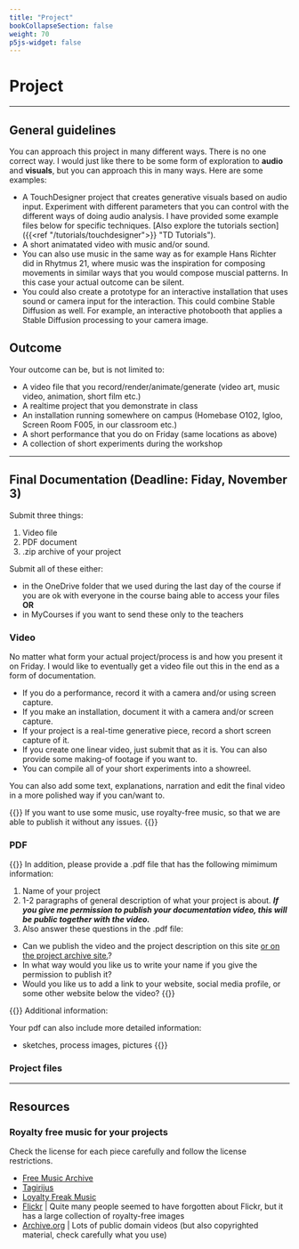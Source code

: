 ```yaml
---
title: "Project"
bookCollapseSection: false
weight: 70
p5js-widget: false
---
```


# Project

---

## General guidelines

You can approach this project in many different ways. There is no one correct way. I would just like there to be some form of exploration to **audio** and **visuals**, but you can approach this in many ways. Here are some examples:

- A TouchDesigner project that creates generative visuals based on audio input. Experiment with different parameters that you can control with the different ways of doing audio analysis. I have provided some example files below for specific techniques. [Also explore the tutorials section]({{<ref "/tutorials/touchdesigner">}} "TD Tutorials").
- A short animatated video with music and/or sound.
- You can also use music in the same way as for example Hans Richter did in Rhytmus 21, where music was the inspiration for composing movements in similar ways that you would compose muscial patterns. In this case your actual outcome can be silent.
- You could also create a prototype for an interactive installation that uses sound or camera input for the interaction. This could combine Stable Diffusion as well. For example, an interactive photobooth that applies a Stable Diffusion processing to your camera image.

## Outcome

Your outcome can be, but is not limited to:

- A video file that you record/render/animate/generate (video art, music video, animation, short film etc.)
- A realtime project that you demonstrate in class
- An installation running somewhere on campus (Homebase O102, Igloo, Screen Room F005, in our classroom etc.)
- A short performance that you do on Friday (same locations as above)
- A collection of short experiments during the workshop

---

## Final Documentation (Deadline: Fiday, November 3)

Submit three things:
1) Video file
2) PDF document
3) .zip archive of your project

Submit all of these either:
-  in the OneDrive folder that we used during the last day of the course if you are ok with everyone in the course baing able to access your files **OR**
- in MyCourses if you want to send these only to the teachers

### Video

No matter what form your actual project/process is and how you present it on Friday. I would like to eventually get a video file out this in the end as a form of documentation.

- If you do a performance, record it with a camera and/or using screen capture.
- If you make an installation, document it with a camera and/or screen capture.
- If your project is a real-time generative piece, record a short screen capture of it.
- If you create one linear video, just submit that as it is. You can also provide some making-of footage if you want to.
- You can compile all of your short experiments into a showreel.

You can also add some text, explanations, narration and edit the final video in a more polished way if you can/want to.

{{<hint warning>}}
If you want to use some music, use royalty-free music, so that we are able to publish it without any issues.
{{</hint>}}

### PDF

{{<hint info>}}
In addition, please provide a .pdf file that has the following mimimum information:

1) Name of your project
2) 1-2 paragraphs of general description of what your project is about. ***If you give me permission to publish your documentation video, this will be public together with the video.***
3) Also answer these questions in the .pdf file:
  - Can we publish the video and the project description on this site [or on the project archive site.](https://newmedia.dog/)?
  - In what way would you like us to write your name if you give the permission to publish it?
  - Would you like us to add a link to your website, social media profile, or some other website below the video?
{{</hint>}}

{{<hint warning>}}
Additional information:

Your pdf can also include more detailed information:
- sketches, process images, pictures
{{</hint>}}

### Project files

---

## Resources

### Royalty free music for your projects

Check the license for each piece carefully and follow the license restrictions.

- [Free Music Archive](https://freemusicarchive.org/)
- [Tagirijus](https://music.tagirijus.de/?cc=1)
- [Loyalty Freak Music](https://loyaltyfreakmusic.com/music/)
- [Flickr](https://www.flickr.com/) | Quite many people seemed to have forgotten about Flickr, but it has a large collection of royalty-free images
- [Archive.org](https://archive.org/) | Lots of public domain videos (but also copyrighted material, check carefully what you use)
